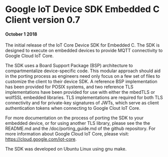 # Google IoT Device SDK Embedded C Client version 0.7
#### October 1 2018

The initial release of the IoT Core Device SDK for Embedded C.  The SDK is designed to execute on embedded devices to provide MQTT connectivity to Google Cloud IoT Core.

The SDK uses a Board Support Package (BSP) architecture to compartmentalize device-specific code.  This modular approach should aid in the porting process as engineers need only focus on a few set of files to customize the client to their device SDK. A reference BSP implementation has been provided for POSIX systems, and two reference TLS implementations have been provided for use with either the mbedTLS or wolfSSL embedded libraries. TLS implementations are required for both TLS connectivity and for private-key signatures of JWTs, which serve as client authentication tokens when connecting to Google Clout IoT Core.

For more documentation on the process of porting the SDK to your embedded device, or for using another TLS library, please see the the README.md and the /doc/porting_guide.md of the github repository. For more information about Google Cloud IoT Core, please visit: https://cloud.google.com/iot-core.

The SDK was developed on Ubuntu Linux using gnu make.
